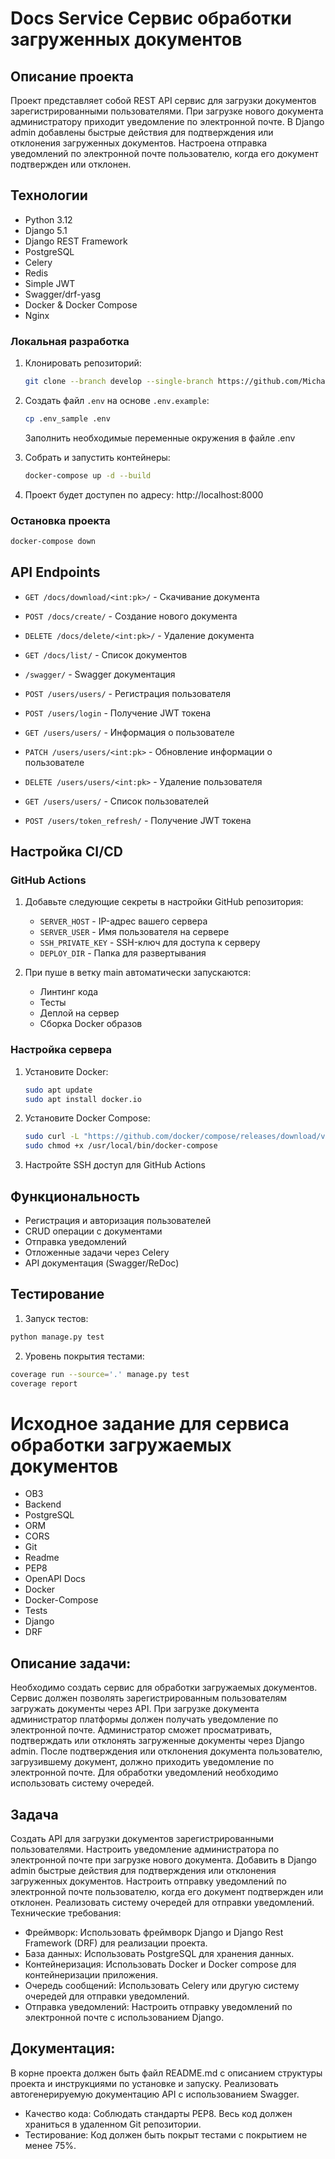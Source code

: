 # Docs Service Сервис обработки загруженных документов

## Описание проекта

Проект представляет собой REST API сервис для загрузки документов зарегистрированными пользователями.
При загрузке нового документа администратору приходит уведомление по электронной почте.
В Django admin добавлены  быстрые действия для подтверждения или отклонения загруженных документов.
Настроена отправка уведомлений по электронной почте пользователю, когда его документ подтвержден или отклонен.

## Технологии

- Python 3.12
- Django 5.1
- Django REST Framework
- PostgreSQL
- Celery
- Redis
- Simple JWT
- Swagger/drf-yasg
- Docker & Docker Compose
- Nginx



### Локальная разработка

1. Клонировать репозиторий:

   ```bash
   git clone --branch develop --single-branch https://github.com/MichaelGorbunov/upl_docs
   ```

2. Создать файл `.env` на основе `.env.example`:

   ```bash
   cp .env_sample .env
   ```

   Заполнить необходимые переменные окружения в файле .env

3. Собрать и запустить контейнеры:

   ```bash
   docker-compose up -d --build
   ```

4. Проект будет доступен по адресу: http://localhost:8000

### Остановка проекта

```bash
docker-compose down
```

## API Endpoints


- `GET /docs/download/<int:pk>/` - Скачивание документа
- `POST /docs/create/` - Создание нового документа
- `DELETE /docs/delete/<int:pk>/` - Удаление документа
- `GET /docs/list/` - Список документов


- `/swagger/` - Swagger документация



- `POST /users/users/` - Регистрация пользователя
- `POST /users/login` - Получение JWT токена
- `GET /users/users/` - Информация о пользователе
- `PATCH /users/users/<int:pk>` - Обновление информации о пользователе
- `DELETE /users/users/<int:pk>` - Удаление пользователя
- `GET /users/users/` - Список пользователей
- `POST /users/token_refresh/` - Получение JWT токена

## Настройка CI/CD

### GitHub Actions

1. Добавьте следующие секреты в настройки GitHub репозитория:

   - `SERVER_HOST` - IP-адрес вашего сервера
   - `SERVER_USER` - Имя пользователя на сервере
   - `SSH_PRIVATE_KEY` - SSH-ключ для доступа к серверу
   - `DEPLOY_DIR` - Папка для развертывания

2. При пуше в ветку main автоматически запускаются:

   - Линтинг кода
   - Тесты   
   - Деплой на сервер
   - Сборка Docker образов
   

### Настройка сервера

1. Установите Docker:

   ```bash
   sudo apt update
   sudo apt install docker.io
   ```

2. Установите Docker Compose:

   ```bash
   sudo curl -L "https://github.com/docker/compose/releases/download/v2.24.1/docker-compose-$(uname -s)-$(uname -m)" -o /usr/local/bin/docker-compose
   sudo chmod +x /usr/local/bin/docker-compose
   ```

3. Настройте SSH доступ для GitHub Actions

## Функциональность

- Регистрация и авторизация пользователей
- CRUD операции с документами 
- Отправка уведомлений
- Отложенные задачи через Celery
- API документация (Swagger/ReDoc)

## Тестирование

1. Запуск тестов:

```bash
python manage.py test

```
2. Уровень покрытия тестами:

```bash
coverage run --source='.' manage.py test
coverage report
```

# Исходное задание для сервиса обработки загружаемых документов

- OB3
- Backend
- PostgreSQL
- ORM
- CORS
- Git
- Readme
- PEP8
- OpenAPI Docs
- Docker
- Docker-Compose
- Tests
- Django
- DRF

## Описание задачи:

Необходимо создать сервис для обработки загружаемых документов. Сервис должен позволять зарегистрированным пользователям загружать документы через API. При загрузке документа администратор платформы должен получать уведомление по электронной почте. Администратор сможет просматривать, подтверждать или отклонять загруженные документы через Django admin. После подтверждения или отклонения документа пользователю, загрузившему документ, должно приходить уведомление по электронной почте. Для обработки уведомлений необходимо использовать систему очередей.

## Задача

Создать API для загрузки документов зарегистрированными пользователями.
Настроить уведомление администратора по электронной почте при загрузке нового документа.
Добавить в Django admin быстрые действия для подтверждения или отклонения загруженных документов.
Настроить отправку уведомлений по электронной почте пользователю, когда его документ подтвержден или отклонен.
Реализовать систему очередей для отправки уведомлений.
Технические требования:

- Фреймворк:
Использовать фреймворк Django и Django Rest Framework (DRF) для реализации проекта.
- База данных:
Использовать PostgreSQL для хранения данных.
- Контейнеризация:
Использовать Docker и Docker compose для контейнеризации приложения.
- Очередь сообщений:
Использовать Celery или другую систему очередей для отправки уведомлений.
- Отправка уведомлений:
Настроить отправку уведомлений по электронной почте с использованием Django.

## Документация:
В корне проекта должен быть файл README.md с описанием структуры проекта и инструкциями по установке и запуску.
Реализовать автогенерируемую документацию API с использованием Swagger.
- Качество кода:
Соблюдать стандарты PEP8.
Весь код должен храниться в удаленном Git репозитории.
- Тестирование:
Код должен быть покрыт тестами с покрытием не менее 75%.
